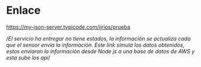 # Enlace
https://my-json-server.typicode.com/ijrios/prueba

 /*El servicio ha entregar no tiene estados, la información se actualiza cada que el sensor envia la información. Este link simula los datos obtenidos, estos envíaran la información desde Node js a una base de datos de AWS y esta sube los api*/
